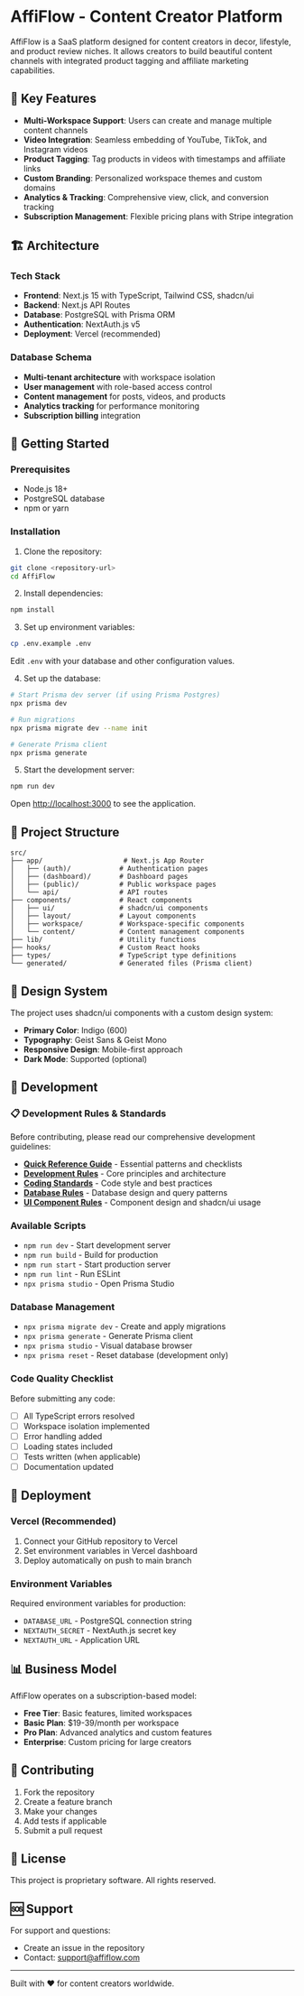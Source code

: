 # AffiFlow - Content Creator Platform

AffiFlow is a SaaS platform designed for content creators in decor, lifestyle, and product review niches. It allows creators to build beautiful content channels with integrated product tagging and affiliate marketing capabilities.

## 🎯 Key Features

- **Multi-Workspace Support**: Users can create and manage multiple content channels
- **Video Integration**: Seamless embedding of YouTube, TikTok, and Instagram videos
- **Product Tagging**: Tag products in videos with timestamps and affiliate links
- **Custom Branding**: Personalized workspace themes and custom domains
- **Analytics & Tracking**: Comprehensive view, click, and conversion tracking
- **Subscription Management**: Flexible pricing plans with Stripe integration

## 🏗️ Architecture

### Tech Stack

- **Frontend**: Next.js 15 with TypeScript, Tailwind CSS, shadcn/ui
- **Backend**: Next.js API Routes
- **Database**: PostgreSQL with Prisma ORM
- **Authentication**: NextAuth.js v5
- **Deployment**: Vercel (recommended)

### Database Schema

- **Multi-tenant architecture** with workspace isolation
- **User management** with role-based access control
- **Content management** for posts, videos, and products
- **Analytics tracking** for performance monitoring
- **Subscription billing** integration

## 🚀 Getting Started

### Prerequisites

- Node.js 18+
- PostgreSQL database
- npm or yarn

### Installation

1. Clone the repository:

```bash
git clone <repository-url>
cd AffiFlow
```

2. Install dependencies:

```bash
npm install
```

3. Set up environment variables:

```bash
cp .env.example .env
```

Edit `.env` with your database and other configuration values.

4. Set up the database:

```bash
# Start Prisma dev server (if using Prisma Postgres)
npx prisma dev

# Run migrations
npx prisma migrate dev --name init

# Generate Prisma client
npx prisma generate
```

5. Start the development server:

```bash
npm run dev
```

Open [http://localhost:3000](http://localhost:3000) to see the application.

## 📁 Project Structure

```
src/
├── app/                    # Next.js App Router
│   ├── (auth)/            # Authentication pages
│   ├── (dashboard)/       # Dashboard pages
│   ├── (public)/          # Public workspace pages
│   └── api/               # API routes
├── components/            # React components
│   ├── ui/                # shadcn/ui components
│   ├── layout/            # Layout components
│   ├── workspace/         # Workspace-specific components
│   └── content/           # Content management components
├── lib/                   # Utility functions
├── hooks/                 # Custom React hooks
├── types/                 # TypeScript type definitions
└── generated/             # Generated files (Prisma client)
```

## 🎨 Design System

The project uses shadcn/ui components with a custom design system:

- **Primary Color**: Indigo (600)
- **Typography**: Geist Sans & Geist Mono
- **Responsive Design**: Mobile-first approach
- **Dark Mode**: Supported (optional)

## 🔧 Development

### 📋 Development Rules & Standards

Before contributing, please read our comprehensive development guidelines:

- **[Quick Reference Guide](./docs/QUICK_REFERENCE.md)** - Essential patterns and checklists
- **[Development Rules](./docs/rules/DEVELOPMENT_RULES.md)** - Core principles and architecture
- **[Coding Standards](./docs/rules/CODING_STANDARDS.md)** - Code style and best practices
- **[Database Rules](./docs/rules/DATABASE_RULES.md)** - Database design and query patterns
- **[UI Component Rules](./docs/rules/UI_COMPONENT_RULES.md)** - Component design and shadcn/ui usage

### Available Scripts

- `npm run dev` - Start development server
- `npm run build` - Build for production
- `npm run start` - Start production server
- `npm run lint` - Run ESLint
- `npx prisma studio` - Open Prisma Studio

### Database Management

- `npx prisma migrate dev` - Create and apply migrations
- `npx prisma generate` - Generate Prisma client
- `npx prisma studio` - Visual database browser
- `npx prisma reset` - Reset database (development only)

### Code Quality Checklist

Before submitting any code:

- [ ] All TypeScript errors resolved
- [ ] Workspace isolation implemented
- [ ] Error handling added
- [ ] Loading states included
- [ ] Tests written (when applicable)
- [ ] Documentation updated

## 🚀 Deployment

### Vercel (Recommended)

1. Connect your GitHub repository to Vercel
2. Set environment variables in Vercel dashboard
3. Deploy automatically on push to main branch

### Environment Variables

Required environment variables for production:

- `DATABASE_URL` - PostgreSQL connection string
- `NEXTAUTH_SECRET` - NextAuth.js secret key
- `NEXTAUTH_URL` - Application URL

## 📊 Business Model

AffiFlow operates on a subscription-based model:

- **Free Tier**: Basic features, limited workspaces
- **Basic Plan**: $19-39/month per workspace
- **Pro Plan**: Advanced analytics and custom features
- **Enterprise**: Custom pricing for large creators

## 🤝 Contributing

1. Fork the repository
2. Create a feature branch
3. Make your changes
4. Add tests if applicable
5. Submit a pull request

## 📄 License

This project is proprietary software. All rights reserved.

## 🆘 Support

For support and questions:

- Create an issue in the repository
- Contact: support@affiflow.com

---

Built with ❤️ for content creators worldwide.
